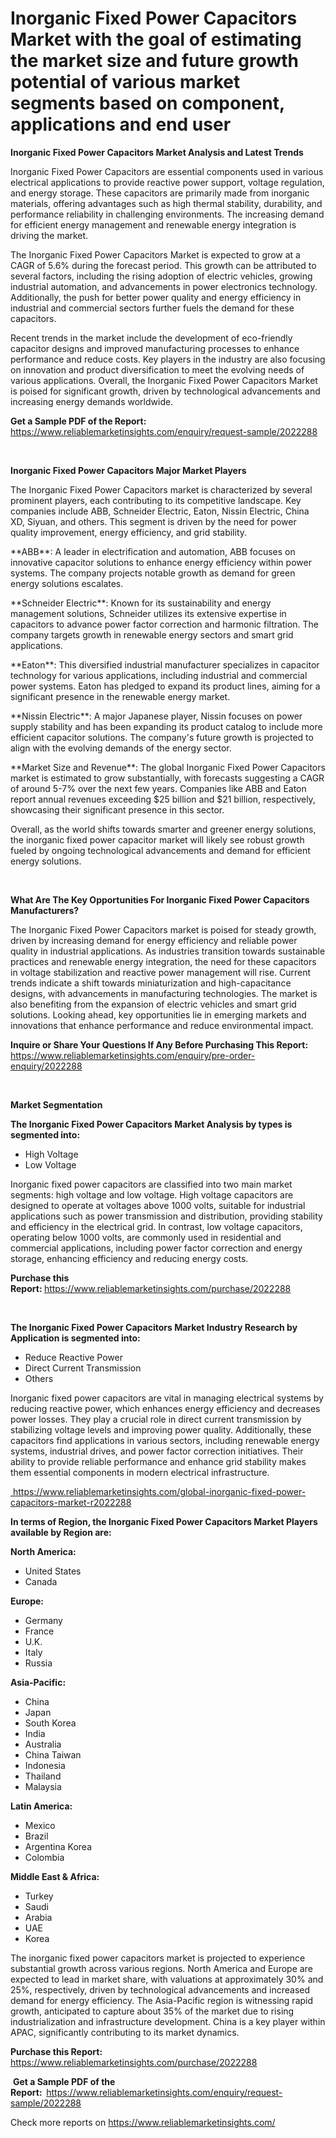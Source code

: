 <p><h1>Inorganic Fixed Power Capacitors Market with the goal of estimating the market size and future growth potential of various market segments based on component, applications and end user</h1></p><p><strong>Inorganic Fixed Power Capacitors Market Analysis and Latest Trends</strong></p>
<p><p>Inorganic Fixed Power Capacitors are essential components used in various electrical applications to provide reactive power support, voltage regulation, and energy storage. These capacitors are primarily made from inorganic materials, offering advantages such as high thermal stability, durability, and performance reliability in challenging environments. The increasing demand for efficient energy management and renewable energy integration is driving the market.</p><p>The Inorganic Fixed Power Capacitors Market is expected to grow at a CAGR of 5.6% during the forecast period. This growth can be attributed to several factors, including the rising adoption of electric vehicles, growing industrial automation, and advancements in power electronics technology. Additionally, the push for better power quality and energy efficiency in industrial and commercial sectors further fuels the demand for these capacitors.</p><p>Recent trends in the market include the development of eco-friendly capacitor designs and improved manufacturing processes to enhance performance and reduce costs. Key players in the industry are also focusing on innovation and product diversification to meet the evolving needs of various applications. Overall, the Inorganic Fixed Power Capacitors Market is poised for significant growth, driven by technological advancements and increasing energy demands worldwide.</p></p>
<p><strong>Get a Sample PDF of the Report:&nbsp;</strong> <a href="https://www.reliablemarketinsights.com/enquiry/request-sample/2022288?utm_campaign=1558&utm_medium=2&utm_source=Github&utm_content=ia&utm_term=29032025&utm_id=inorganic-fixed-power-capacitors">https://www.reliablemarketinsights.com/enquiry/request-sample/2022288</a></p>
<p>&nbsp;</p>
<p><strong>Inorganic Fixed Power Capacitors Major Market Players</strong></p>
<p><p>The Inorganic Fixed Power Capacitors market is characterized by several prominent players, each contributing to its competitive landscape. Key companies include ABB, Schneider Electric, Eaton, Nissin Electric, China XD, Siyuan, and others. This segment is driven by the need for power quality improvement, energy efficiency, and grid stability.</p><p>**ABB**: A leader in electrification and automation, ABB focuses on innovative capacitor solutions to enhance energy efficiency within power systems. The company projects notable growth as demand for green energy solutions escalates.</p><p>**Schneider Electric**: Known for its sustainability and energy management solutions, Schneider utilizes its extensive expertise in capacitors to advance power factor correction and harmonic filtration. The company targets growth in renewable energy sectors and smart grid applications.</p><p>**Eaton**: This diversified industrial manufacturer specializes in capacitor technology for various applications, including industrial and commercial power systems. Eaton has pledged to expand its product lines, aiming for a significant presence in the renewable energy market.</p><p>**Nissin Electric**: A major Japanese player, Nissin focuses on power supply stability and has been expanding its product catalog to include more efficient capacitor solutions. The company's future growth is projected to align with the evolving demands of the energy sector.</p><p>**Market Size and Revenue**: The global Inorganic Fixed Power Capacitors market is estimated to grow substantially, with forecasts suggesting a CAGR of around 5-7% over the next few years. Companies like ABB and Eaton report annual revenues exceeding $25 billion and $21 billion, respectively, showcasing their significant presence in this sector.</p><p>Overall, as the world shifts towards smarter and greener energy solutions, the inorganic fixed power capacitor market will likely see robust growth fueled by ongoing technological advancements and demand for efficient energy solutions.</p></p>
<p>&nbsp;</p>
<p><strong>What Are The Key Opportunities For Inorganic Fixed Power Capacitors Manufacturers?</strong></p>
<p><p>The Inorganic Fixed Power Capacitors market is poised for steady growth, driven by increasing demand for energy efficiency and reliable power quality in industrial applications. As industries transition towards sustainable practices and renewable energy integration, the need for these capacitors in voltage stabilization and reactive power management will rise. Current trends indicate a shift towards miniaturization and high-capacitance designs, with advancements in manufacturing technologies. The market is also benefiting from the expansion of electric vehicles and smart grid solutions. Looking ahead, key opportunities lie in emerging markets and innovations that enhance performance and reduce environmental impact.</p></p>
<p><strong>Inquire or Share Your Questions If Any Before Purchasing This Report:</strong> <a href="https://www.reliablemarketinsights.com/enquiry/pre-order-enquiry/2022288?utm_campaign=1558&utm_medium=2&utm_source=Github&utm_content=ia&utm_term=29032025&utm_id=inorganic-fixed-power-capacitors">https://www.reliablemarketinsights.com/enquiry/pre-order-enquiry/2022288</a></p>
<p>&nbsp;</p>
<p><strong>Market Segmentation</strong></p>
<p><strong>The Inorganic Fixed Power Capacitors Market Analysis by types is segmented into:</strong></p>
<p><ul><li>High Voltage</li><li>Low Voltage</li></ul></p>
<p><p>Inorganic fixed power capacitors are classified into two main market segments: high voltage and low voltage. High voltage capacitors are designed to operate at voltages above 1000 volts, suitable for industrial applications such as power transmission and distribution, providing stability and efficiency in the electrical grid. In contrast, low voltage capacitors, operating below 1000 volts, are commonly used in residential and commercial applications, including power factor correction and energy storage, enhancing efficiency and reducing energy costs.</p></p>
<p><strong>Purchase this Report:&nbsp;</strong><a href="https://www.reliablemarketinsights.com/purchase/2022288?utm_campaign=1558&utm_medium=2&utm_source=Github&utm_content=ia&utm_term=29032025&utm_id=inorganic-fixed-power-capacitors">https://www.reliablemarketinsights.com/purchase/2022288</a></p>
<p>&nbsp;</p>
<p><strong>The Inorganic Fixed Power Capacitors Market Industry Research by Application is segmented into:</strong></p>
<p><ul><li>Reduce Reactive Power</li><li>Direct Current Transmission</li><li>Others</li></ul></p>
<p><p>Inorganic fixed power capacitors are vital in managing electrical systems by reducing reactive power, which enhances energy efficiency and decreases power losses. They play a crucial role in direct current transmission by stabilizing voltage levels and improving power quality. Additionally, these capacitors find applications in various sectors, including renewable energy systems, industrial drives, and power factor correction initiatives. Their ability to provide reliable performance and enhance grid stability makes them essential components in modern electrical infrastructure.</p></p>
<p><a href="https://www.reliablemarketinsights.com/global-inorganic-fixed-power-capacitors-market-r2022288?utm_campaign=1558&utm_medium=2&utm_source=Github&utm_content=ia&utm_term=29032025&utm_id=inorganic-fixed-power-capacitors">&nbsp;https://www.reliablemarketinsights.com/global-inorganic-fixed-power-capacitors-market-r2022288</a></p>
<p><strong>In terms of Region, the Inorganic Fixed Power Capacitors Market Players available by Region are:</strong></p>
<p>
    <p> <strong> North America: </strong>
        <ul>
            <li>United States</li>
            <li>Canada</li>
        </ul>
        </p> 
    <p> <strong> Europe: </strong>
        <ul>
            <li>Germany</li>
            <li>France</li>
            <li>U.K.</li>
            <li>Italy</li>
            <li>Russia</li>
        </ul>
        </p> 
    <p> <strong> Asia-Pacific: </strong>
        <ul>
            <li>China</li>
            <li>Japan</li>
            <li>South Korea</li>
            <li>India</li>
            <li>Australia</li>
            <li>China Taiwan</li>
            <li>Indonesia</li>
            <li>Thailand</li>
            <li>Malaysia</li>
        </ul>
        </p> 
    <p> <strong> Latin America: </strong>
        <ul>
            <li>Mexico</li>
            <li>Brazil</li>
            <li>Argentina Korea</li>
            <li>Colombia</li>
        </ul>
        </p> 
    <p> <strong> Middle East & Africa: </strong>
        <ul>
            <li>Turkey</li>
            <li>Saudi</li>
            <li>Arabia</li>
            <li>UAE</li>
            <li>Korea</li>
        </ul>
    </p>
    </p>
<p><p>The inorganic fixed power capacitors market is projected to experience substantial growth across various regions. North America and Europe are expected to lead in market share, with valuations at approximately 30% and 25%, respectively, driven by technological advancements and increased demand for energy efficiency. The Asia-Pacific region is witnessing rapid growth, anticipated to capture about 35% of the market due to rising industrialization and infrastructure development. China is a key player within APAC, significantly contributing to its market dynamics.</p></p>
<p><strong>Purchase this Report: </strong><a href="https://www.reliablemarketinsights.com/purchase/2022288?utm_campaign=1558&utm_medium=2&utm_source=Github&utm_content=ia&utm_term=29032025&utm_id=inorganic-fixed-power-capacitors">https://www.reliablemarketinsights.com/purchase/2022288</a></p>
<p>&nbsp;<strong>Get a Sample PDF of the Report:&nbsp;&nbsp;</strong><a href="https://www.reliablemarketinsights.com/enquiry/request-sample/2022288?utm_campaign=1558&utm_medium=2&utm_source=Github&utm_content=ia&utm_term=29032025&utm_id=inorganic-fixed-power-capacitors">https://www.reliablemarketinsights.com/enquiry/request-sample/2022288</a></p>
<p><strong></strong></p>
<p>Check more reports on <a href="https://www.reliablemarketinsights.com/?utm_campaign=1558&utm_medium=2&utm_source=Github&utm_content=ia&utm_term=29032025&utm_id=inorganic-fixed-power-capacitors">https://www.reliablemarketinsights.com/</a></p>